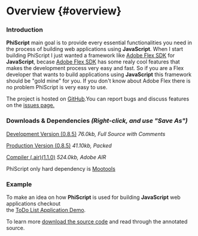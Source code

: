 Overview {#overview}
==============

### Introduction ###

**PhiScript** main goal is to provide every essential functionalities you need in the process of building web applications 
using **JavaScript**. When I start building PhiScript I just wanted a framework like [Adobe Flex SDK](http://opensource.adobe.com/wiki/display/flexsdk/About) 
for **JavaScript**, becase [Adobe Flex SDK](http://opensource.adobe.com/wiki/display/flexsdk/About) has some realy cool features that makes the development 
process very easy and fast. So if you are a Flex developer that wants to build applications using **JavaScript** this framework should be "gold mine" for you. 
If you don't know about Adobe Flex there is no problem PhiScript is very easy to use.

The project is hosted on [GitHub](https://github.com/ghalex/PhiScript).You can report bugs and discuss features on the [issues page.](https://github.com/ghalex/PhiScript/issues)

### Downloads & Dependencies *(Right-click, and use "Save As")* ###

[Development Version (0.8.5)](http://phiscript.com/download/phiscript-0.8.5.js) *76.0kb, Full Source with Comments*

[Production Version (0.8.5)](http://phiscript.com/download/phiscript.min-0.8.5.j) *41.10kb, Packed*

[Compiler (.air)(1.1.0)](http://phiscript.com/download/phiscript.air) *524.0kb, Adobe AIR*

PhiScript only hard dependency is [Mootools](http://mootools.net/download)

### Example ###
To make an idea on how **PhiScript** is used for building **JavaScript** web applications checkout   
the [ToDo List Application Demo](http://phiscript.com/demo/).

To learn more [download the source code](http://phiscript.com/download/todo.zip) and read through the annotated source.	